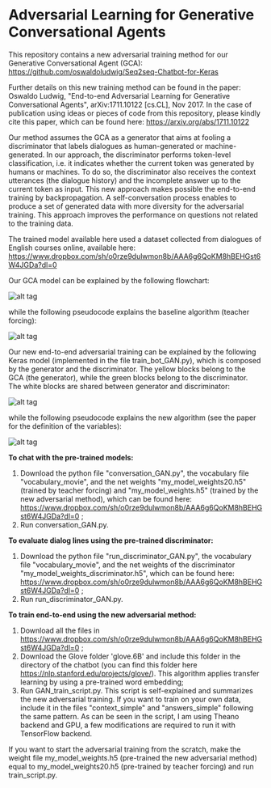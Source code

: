# Adversarial Learning for Generative Conversational Agents
This repository contains a new adversarial training method for our Generative Conversational Agent (GCA): https://github.com/oswaldoludwig/Seq2seq-Chatbot-for-Keras

Further details on this new training method can be found in the paper: Oswaldo Ludwig, "End-to-end Adversarial Learning for Generative Conversational Agents", arXiv:1711.10122 [cs.CL], Nov 2017. In the case of publication using ideas or pieces of code from this repository, please kindly cite this paper, which can be found here: https://arxiv.org/abs/1711.10122

Our method assumes the GCA as a generator that aims at fooling a discriminator that labels dialogues as human-generated or machine-generated. In our approach, the discriminator performs token-level classification, i.e. it indicates whether the current token was generated by humans or machines. To do so, the discriminator also receives the context utterances (the dialogue history) and the incomplete answer up to the current token as input. This new approach makes possible the end-to-end training by backpropagation. A self-conversation process enables to produce a set of generated data with more diversity for the adversarial training. This approach improves the performance on questions not related to the training data.

The trained model available here used a dataset collected from dialogues of English courses online, available here: https://www.dropbox.com/sh/o0rze9dulwmon8b/AAA6g6QoKM8hBEHGst6W4JGDa?dl=0 

Our GCA model can be explained by the following flowchart:

![alt tag](https://github.com/oswaldoludwig/Adversarial-Learning-for-Generative-Conversational-Agents/blob/master/model_graph.png)

while the following pseudocode explains the baseline algorithm (teacher forcing):

![alt tag](https://github.com/oswaldoludwig/Adversarial-Learning-for-Generative-Conversational-Agents/blob/master/Algorithm.png)

Our new end-to-end adversarial training can be explained by the following Keras model (implemented in the file train_bot_GAN.py), which is composed by the generator and the discriminator. The yellow blocks belong to the GCA (the generator), while the green blocks belong to the discriminator. The white blocks are shared between generator and discriminator:

![alt tag](https://github.com/oswaldoludwig/Adversarial-Learning-for-Generative-Conversational-Agents/blob/master/model_GAN.png)

while the following pseudocode explains the new algorithm (see the paper for the definition of the variables):

![alt tag](https://github.com/oswaldoludwig/Adversarial-Learning-for-Generative-Conversational-Agents/blob/master/Algorithm_GAN.png)

**To chat with the pre-trained models:**

1. Download the python file "conversation_GAN.py", the vocabulary file "vocabulary_movie", and the net weights "my_model_weights20.h5" (trained by teacher forcing) and "my_model_weights.h5" (trained by the new adversarial method), which can be found here: https://www.dropbox.com/sh/o0rze9dulwmon8b/AAA6g6QoKM8hBEHGst6W4JGDa?dl=0 ;
2. Run conversation_GAN.py.

**To evaluate dialog lines using the pre-trained discriminator:**

1. Download the python file "run_discriminator_GAN.py", the vocabulary file "vocabulary_movie", and the net weights of the discriminator "my_model_weights_discriminator.h5", which can be found here: https://www.dropbox.com/sh/o0rze9dulwmon8b/AAA6g6QoKM8hBEHGst6W4JGDa?dl=0 ;
2. Run run_discriminator_GAN.py.
 
**To train end-to-end using the new adversarial method:**

1. Download all the files in https://www.dropbox.com/sh/o0rze9dulwmon8b/AAA6g6QoKM8hBEHGst6W4JGDa?dl=0 ;
2. Download the Glove folder 'glove.6B' and include this folder in the directory of the chatbot (you can find this folder here https://nlp.stanford.edu/projects/glove/). This algorithm applies transfer learning by using a pre-trained word embedding;
3. Run GAN_train_script.py. This script is self-explained and summarizes the new adversarial training. If you want to train on your own data, include it in the files "context_simple" and "answers_simple" following the same pattern. As can be seen in the script, I am using Theano backend and GPU, a few modifications are required to run it with TensorFlow backend.

If you want to start the adversarial training from the scratch, make the weight file my_model_weights.h5 (pre-trained the new adversarial method) equal to my_model_weights20.h5 (pre-trained by teacher forcing) and run train_script.py.

